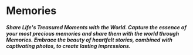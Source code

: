 # Memories

##### Share Life's Treasured Moments with the World. Capture the essence of your most precious memories and share them with the world through Memories. Embrace the beauty of heartfelt stories, combined with captivating photos, to create lasting impressions.
